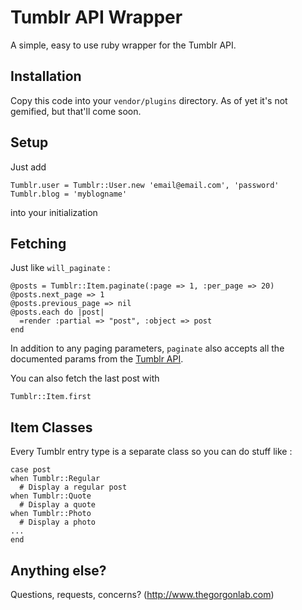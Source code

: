Tumblr API Wrapper
====================

A simple, easy to use ruby wrapper for the Tumblr API. 

Installation
------------

Copy this code into your `vendor/plugins` directory. As of yet it's not gemified, but that'll come soon.

Setup
------------

Just add

    Tumblr.user = Tumblr::User.new 'email@email.com', 'password'
    Tumblr.blog = 'myblogname'

into your initialization

Fetching 
------------

Just like `will_paginate` :

    @posts = Tumblr::Item.paginate(:page => 1, :per_page => 20)
    @posts.next_page => 1
    @posts.previous_page => nil
    @posts.each do |post|
      =render :partial => "post", :object => post
    end

In addition to any paging parameters, `paginate` also accepts all the documented params from the [Tumblr API](http://www.tumblr.com/docs/en/api).

You can also fetch the last post with

    Tumblr::Item.first
  
Item Classes
------------

Every Tumblr entry type is a separate class so you can do stuff like :

    case post
    when Tumblr::Regular
      # Display a regular post
    when Tumblr::Quote
      # Display a quote
    when Tumblr::Photo
      # Display a photo
    ...
    end

Anything else?
------------

Questions, requests, concerns? (http://www.thegorgonlab.com)